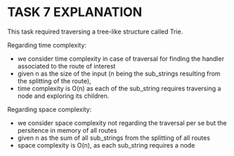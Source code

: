 # TASK 7 EXPLANATION

This task required traversing a tree-like structure called Trie.

Regarding time complexity:
- we consider time complexity in case of traversal for finding the handler associated to the route of interest
- given n as the size of the input (n being the sub_strings resulting from the splitting of the route),
- time complexity is O(n) as each of the sub_string requires traversing a node and exploring its children.

Regarding space complexity:
- we consider space complexity not regarding the traversal per se but the persitence in memory of all routes
- given n as the sum of all sub_strings from the splitting of all routes
- space complexity is O(n), as each sub_string requires a node